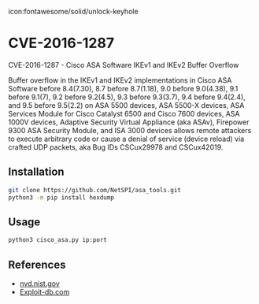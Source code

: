 icon:fontawesome/solid/unlock-keyhole

# CVE-2016-1287

CVE-2016-1287 - Cisco ASA Software IKEv1 and IKEv2 Buffer Overflow

Buffer overflow in the IKEv1 and IKEv2 implementations in Cisco ASA Software before 8.4(7.30), 8.7 before 8.7(1.18), 9.0 before 9.0(4.38), 9.1 before 9.1(7), 9.2 before 9.2(4.5), 9.3 before 9.3(3.7), 9.4 before 9.4(2.4), and 9.5 before 9.5(2.2) on ASA 5500 devices, ASA 5500-X devices, ASA Services Module for Cisco Catalyst 6500 and Cisco 7600 devices, ASA 1000V devices, Adaptive Security Virtual Appliance (aka ASAv), Firepower 9300 ASA Security Module, and ISA 3000 devices allows remote attackers to execute arbitrary code or cause a denial of service (device reload) via crafted UDP packets, aka Bug IDs CSCux29978 and CSCux42019.

## Installation

```bash
git clone https://github.com/NetSPI/asa_tools.git
python3 -m pip install hexdump
```

## Usage

```bash
python3 cisco_asa.py ip:port
```

## References

- [nvd.nist.gov](https://nvd.nist.gov/vuln/detail/CVE-2016-1287)
- [Exploit-db.com](https://www.exploit-db.com/exploits/39823)
